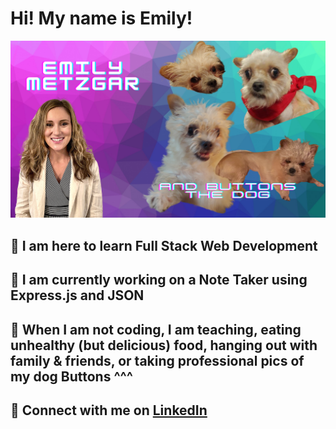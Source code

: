 # Hi! My name is Emily! 

![me and buttons the dog](./images/buttons.png)


## 🌟 I am here to learn Full Stack Web Development 

## 🌟 I am currently working on a Note Taker using Express.js and JSON

## 🌟 When I am not coding, I am teaching, eating unhealthy (but delicious) food, hanging out with family & friends, or taking professional pics of my dog Buttons ^^^

## 🌟 Connect with me on [LinkedIn](https://www.linkedin.com/in/emily-metzgar/)



	
	


